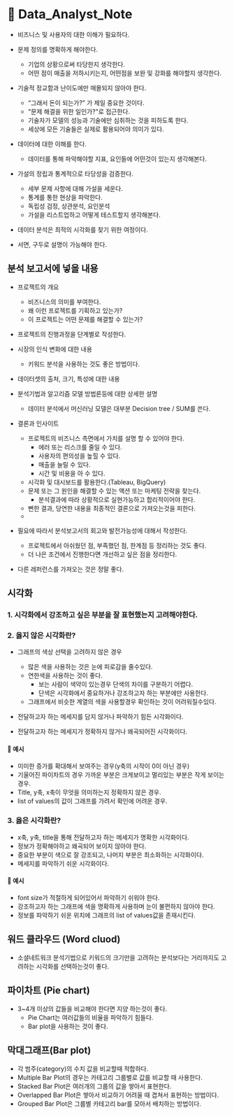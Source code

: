 # 🔎 Data_Analyst_Note



- 비즈니스 및 사용자의 대한 이해가 필요하다.

- 문제 정의를 명확하게 해야한다.
  - 기업의 상황으로써 타당한지 생각한다.
  - 어떤 점이 매출을 저하시키는지, 어떤점을 보완 및 강화를 해야할지 생각한다.
- 기술적 정교함과 난이도에만 매몰되지 않아야 한다.
    - “그래서 돈이 되는가?” 가 제일 중요한 것이다.
    - "문제 해결을 위한 일인가?"로 접근한다.
    - 기술자가 모델의 성능과 기술에만 심취하는 것을 피하도록 한다.
    - 세상에 모든 기술들은 실제로 활용되어야 의미가 있다.

- 데이터에 대한 이해를 한다.
  - 데이터를 통해 파악해야할 지표, 요인들에 어떤것이 있는지 생각해본다.

- 가설의 정립과 통계적으로 타당성을 검증한다.
  - 세부 문제 사항에 대해 가설을 세운다.
  - 통계를 통한 현상을 파악한다.
  - 독립성 검정, 상관분석, 요인분석
  - 가설을 리스트업하고 어떻게 테스트할지 생각해본다.

- 데이터 분석은 최적의 시각화를 찾기 위한 여정이다.

- 서면, 구두로 설명이 가능해야 한다.

## 분석 보고서에 넣을 내용
- 프로젝트의 개요
  - 비즈니스의 의미를 부여한다.
  - 왜 이런 프로젝트를 기획하고 있는가?
  - 이 프로젝트는 어떤 문제를 해결할 수 있는가? 

- 프로젝트의 진행과정을 단계별로 작성한다.

- 시장의 인식 변화에 대한 내용
  - 키워드 분석을 사용하는 것도 좋은 방법이다.

- 데이터셋의 출처, 크기, 특성에 대한 내용

- 분석기법과 알고리즘 모델 방법론등에 대한 상세한 설명
  - 데이터 분석에서 머신러닝 모델은 대부분 Decision tree / SUM를 쓴다.

- 결론과 인사이트
  - 프로젝트의 비즈니스 측면에서 가치를 설명 할 수 있어야 한다.
    - 에러 또는 리스크를 줄일 수 있다.
    - 사용자의 편의성을 높힐 수 있다.
    - 매출을 늘릴 수 있다.
    - 시간 및 비용을 아 수 있다.
  - 시각화 및 대시보드를 활용한다.(Tableau, BigQuery)
  - 문제 또는 그 원인을 해결할 수 있는 액션 또는 마케팅 전략을 찾는다.
    - 분석결과에 따라 상황적으로 실현가능하고 합리적이어야 한다.
  - 뻔한 결과, 당연한 내용을 최종적인 결론으로 가져오는것을 피한다.
  - 


- 필요에 따라서 분석보고서의 회고와 발전가능성에 대해서 작성한다.
  - 프로젝트에서 아쉬웠던 점, 부족했던 점, 한계점 등 정리하는 것도 좋다.
  - 더 나은 조건에서 진행한다면 개선하고 싶은 점을 정리한다.

- 다른 레퍼런스를 가져오는 것은 정말 좋다.

## 시각화

### 1. 시각화에서 강조하고 싶은 부분을 잘 표현했는지 고려해야한다.



### 2. 옳지 않은 시각화란?
  - 그래프의 색상 선택을 고려하지 않은 경우
    - 많은 색을 사용하는 것은 눈에 피로감을 줄수있다.
    - 연한색을 사용하는 것이 좋다.
      - 보는 사람이 색약이 있는경우 단색의 차이를 구분하기 어렵다.
      - 단색은 시각화에서 중요하거나 강조하고자 하는 부분에만 사용한다.
    - 그래프에서 비슷한 계열의 색을 사용할경우 확인하는 것이 어려워질수있다.
    
  - 전달하고자 하는 메세지를 담지 않거나 파악하기 힘든 시각화이다.
  
  - 전달하고자 하는 메세지가 정확하지 않거나 왜곡되어진 시각화이다.
  
  
#### 📌 예시
- 미미한 증가를 확대해서 보여주는 경우(y축의 시작이 0이 아닌 경우)
- 기울어진 파이차트의 경우 가까운 부분은 크게보이고 멀리있는 부분은 작게 보이는 경우.
- Title, y축, x축이 무엇을 의미하는지 정확하지 않은 경우.
- list of values의 값이 그래프를 가려서 확인에 어려운 경우.



### 3. 옳은 시각화란?
  - x축, y축, title을 통해 전달하고자 하는 메세지가 명확한 시각화이다.
  - 정보가 정확해야하고 왜곡되어 보이지 않아야 한다.
  - 중요한 부분이 색으로 잘 강조되고, 나머지 부분은 최소화하는 시각화이다.
  - 메세지를 파악하기 쉬운 시각화이다.
  
  
#### 📌 예시
- font size가 적절하게 되어있어서 파악하기 쉬워야 한다.
- 강조하고자 하는 그래프에 색을 명확하게 사용하며 눈이 불편하지 않아야 한다.
- 정보를 파악하기 쉬운 위치에 그래프의 list of values값을 존재시킨다.


  
## 워드 클라우드 (Word cluod)
- 소셜네트워크 분석기법으로 키워드의 크기만을 고려하는 분석보다는 거리까지도 고려하는 시각화를 선택하는것이 좋다.

## 파이차트 (Pie chart)
- 3~4개 이상의 값들을 비교해야 한다면 지양 하는것이 좋다.
  - Pie Chart는 여러값들의 비율을 파악하기 힘들다.
  - Bar plot을 사용하는 것이 좋다.
  
## 막대그래프(Bar plot)
- 각 범주(category)의 수치 값을 비교할때 적합하다.
-  Multiple Bar Plot의 경우는 카테고리 그룹별로 값를 비교할 때 사용한다.
-  Stacked Bar Plot은 여러개의 그룹의 값을 쌓아서 표현한다.
-  Overlapped Bar Plot은 쌓아서 비교하기 어려울 때 겹쳐서 표현하는 방법이다.
-  Grouped Bar Plot은 그룹별 카테고리 bar를 모아서 배치하는 방법이다.
